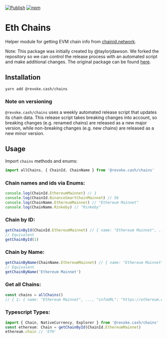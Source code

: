 [![Publish](https://github.com/RevokeCash/chains/actions/workflows/publish-release.yml/badge.svg)](https://github.com/RevokeCash/chains/actions/workflows/publish-release.yml) [![npm](https://img.shields.io/npm/v/@revoke.cash/chains?logoColor=blue)](https://www.npmjs.com/package/@revoke.cash/chains)

# Eth Chains

Helper module for getting EVM chain info from [chainid.network](https://chainid.network/).

Note: This package was initially created by @taylorjdawson. We forked the repository so we can control the release process with an automated script and make additional changes. The original package can be found [here](https://github.com/taylorjdawson/eth-chains).

## Installation

```
yarn add @revoke.cash/chains
```

### Note on versioning

`@revoke.cash/chains` uses a weekly automated release script that updates its chain data. This release script takes breaking changes into account, so breaking changes (e.g. renamed chains) are released as a new major version, while non-breaking changes (e.g. new chains) are released as a new minor version.

## Usage

Import `chains` methods and enums:

```ts
import allChains, { ChainId, ChainName } from '@revoke.cash/chains'
```

### Chain names and ids via Enums:

```ts
console.log(ChainId.EthereumMainnet) // 1
console.log(ChainId.BinanceSmartChainMainnet) // 56
console.log(ChainName.EthereumMainnet) // "Ethereum Mainnet"
console.log(ChainName.Rinkeby) // "Rinkeby"
```

### Chain by ID:

```ts
getChainById(ChainId.EthereumMainnet) // { name: "Ethereum Mainnet", ..., "infoURL": "https://ethereum.org" }
// Equivalent
getChainById(1)
```

### Chain by Name:

```ts
getChainByName(ChainName.EthereumMainnet) // { name: "Ethereum Mainnet", ..., "infoURL": "https://ethereum.org" }
// Equivalent
getChainByName('Ethereum Mainnet')
```

### Get all Chains:

```ts
const chains = allChains()
// { 1: { name: "Ethereum Mainnet", ..., "infoURL": "https://ethereum.org" }, 2: {...}}
```

### Typescript Types:

```ts
import { Chain, NativeCurrency, Explorer } from '@revoke.cash/chains'
const ethereum: Chain = getChainById(ChainId.EthereumMainnet)
ethereum.chain // 'ETH'
```
